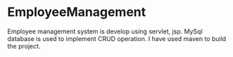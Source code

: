 # EmployeeManagement

Employee management system is develop using servlet, jsp. MySql database is used to implement CRUD operation. I have used maven to build the project.
